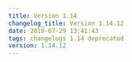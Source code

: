```yaml
---
title: Version 1.14
changelog_title: Version 1.14.12
date: 2019-07-29 13:41:43 
tags: changelogs 1.14 deprecated
version: 1.14.12
---
```

<script src="https://gist.github.com/spinnaker-release/5e1472bb2679601121aa4d5097b3b08b.js"/>

